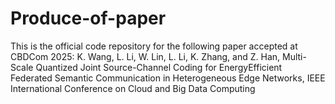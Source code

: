 # Produce-of-paper
This is the official code repository for the following paper accepted at CBDCom 2025:  K. Wang, L. Li, W. Lin, L. Li, K. Zhang, and Z. Han, Multi-Scale Quantized Joint Source-Channel Coding for EnergyEfficient Federated Semantic Communication in Heterogeneous Edge Networks, IEEE International Conference on Cloud and Big Data Computing
